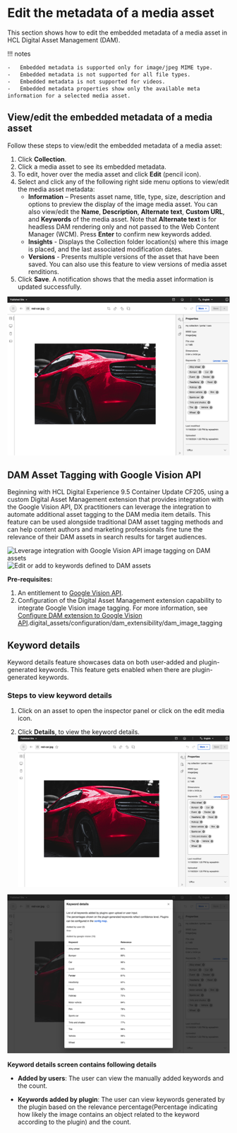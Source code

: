 # Edit the metadata of a media asset

This section shows how to edit the embedded metadata of a media asset in HCL Digital Asset Management \(DAM\).

!!! notes

    -   Embedded metadata is supported only for image/jpeg MIME type.
    -   Embedded metadata is not supported for all file types.
    -   Embedded metadata is not supported for videos.
    -   Embedded metadata properties show only the available meta information for a selected media asset.

## View/edit the embedded metadata of a media asset

Follow these steps to view/edit the embedded metadata of a media asset:

1.  Click **Collection**.
2.  Click a media asset to see its embedded metadata.
3.  To edit, hover over the media asset and click **Edit** \(pencil icon\).
4.  Select and click any of the following right side menu options to view/edit the media asset metadata:
    -   **Information** – Presents asset name, title, type, size, description and options to preview the display of the image media asset. You can also view/edit the **Name**, **Description**, **Alternate text**, **Custom URL**, and **Keywords** of the media asset. Note that **Alternate text** is for headless DAM rendering only and not passed to the Web Content Manager (WCM). Press **Enter** to confirm new keywords added.
    -   **Insights** - Displays the Collection folder location\(s\) where this image is placed, and the last associated modification dates.
    -   **Versions** - Presents multiple versions of the asset that have been saved. You can also use this feature to view versions of media asset renditions.
5.  Click **Save**. A notification shows that the media asset information is updated successfully.

![View and edit media asset keywords](../../../../../images/View_and_edit_media_asset_keywords.png)

## DAM Asset Tagging with Google Vision API

Beginning with HCL Digital Experience 9.5 Container Update CF205, using a custom  Digital Asset Management extension that provides integration with the Google Vision API, DX practitioners can leverage the integration to automate additional asset tagging to the DAM media item details. This feature can be used alongside traditional DAM asset tagging methods and can help content authors and marketing professionals fine tune the relevance of their DAM assets in search results for target audiences.  

![Leverage integration with Google Vision API image tagging on DAM assets](../../../../../images/Leverage_integration_with_Google_Vision_API.png)
![Edit or add to keywords defined to DAM assets](../../../../../images/Edit_or_add_to_keyword_to_DAM_assets.png)

**Pre-requisites:**

1. An entitlement to [Google Vision API](https://cloud.google.com/vision/docs/detect-labels-image-api). 
2. Configuration of the Digital Asset Management extension capability to integrate Google Vision image tagging. For more information, see [Configure DAM extension to Google Vision API](../../../configuration/dam_extensibility/dam_image_tagging.md).digital_assets/configuration/dam_extensibility/dam_image_tagging

## Keyword details

Keyword details feature showcases data on both user-added and plugin-generated keywords. This feature gets enabled when there are plugin-generated keywords.

### Steps to view keyword details

1. Click on an asset to open the inspector panel or click on the edit media icon.

2. Click **Details**, to view the keyword details.
![Keyword details](../../../../../images/dam_keyword_details.png)

![Keyword screen](../../../../../images/dam_keyword_screen.png)

**Keyword details screen contains following details**

- **Added by users**: The user can view the manually added keywords and the count.

- **Keywords added by plugin**: The user can view keywords generated by the plugin based on the relevance percentage(Percentage indicating how likely the image contains an object related to the keyword according to the plugin) and the count.


